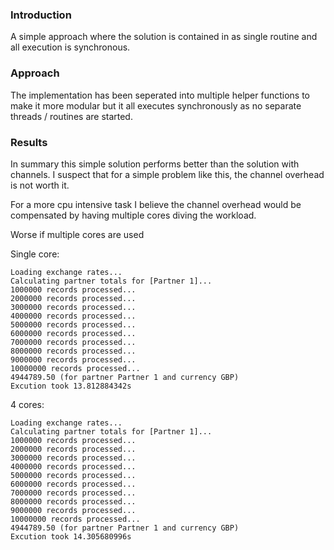 ### Introduction
A simple approach where the solution is contained in as single routine and all execution is synchronous.

### Approach
The implementation has been seperated into multiple helper functions to make it more modular but it all executes synchronously as no separate threads / routines are started.

### Results

In summary this simple solution performs better than the solution with channels. I suspect that for a simple problem like this, the channel overhead is not worth it.

For a more cpu intensive task I believe the channel overhead would be compensated by having multiple cores diving the workload.

Worse if multiple cores are used

Single core:

```
Loading exchange rates...
Calculating partner totals for [Partner 1]...
1000000 records processed...
2000000 records processed...
3000000 records processed...
4000000 records processed...
5000000 records processed...
6000000 records processed...
7000000 records processed...
8000000 records processed...
9000000 records processed...
10000000 records processed...
4944789.50 (for partner Partner 1 and currency GBP)
Excution took 13.812884342s
```

4 cores:

```
Loading exchange rates...
Calculating partner totals for [Partner 1]...
1000000 records processed...
2000000 records processed...
3000000 records processed...
4000000 records processed...
5000000 records processed...
6000000 records processed...
7000000 records processed...
8000000 records processed...
9000000 records processed...
10000000 records processed...
4944789.50 (for partner Partner 1 and currency GBP)
Excution took 14.305680996s
```